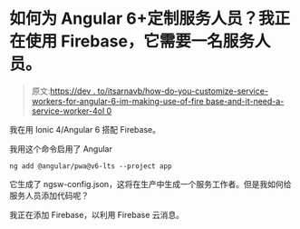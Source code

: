 # 如何为 Angular 6+定制服务人员？我正在使用 Firebase，它需要一名服务人员。

> 原文:[https://dev . to/itsarnavb/how-do-you-customize-service-workers-for-angular-6-im-making-use-of-fire base-and-it-need-a-service-worker-4ol 0](https://dev.to/itsarnavb/how-do-you-customize-service-workers-for-angular-6-im-making-use-of-firebase-and-it-needs-a-service-worker-4ol0)

我在用 Ionic 4/Angular 6 搭配 Firebase。

我用这个命令启用了 Angular

`ng add @angular/pwa@v6-lts --project app`

它生成了 ngsw-config.json，这将在生产中生成一个服务工作者。但是我如何给服务人员添加代码呢？

我正在添加 Firebase，以利用 Firebase 云消息。